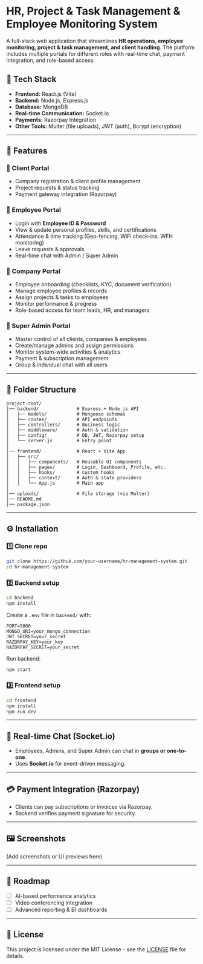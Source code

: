 # HR, Project & Task Management & Employee Monitoring System

A full-stack web application that streamlines **HR operations, employee monitoring, project & task management, and client handling**. The platform includes multiple portals for different roles with real-time chat, payment integration, and role-based access.

## 🚀 Tech Stack
- **Frontend:** React.js (Vite)
- **Backend:** Node.js, Express.js
- **Database:** MongoDB
- **Real-time Communication:** Socket.io
- **Payments:** Razorpay Integration
- **Other Tools:** Multer (file uploads), JWT (auth), Bcrypt (encryption)

---

## 📌 Features

### 🔹 Client Portal
- Company registration & client profile management
- Project requests & status tracking
- Payment gateway integration (Razorpay)

### 🔹 Employee Portal
- Login with **Employee ID & Password**
- View & update personal profiles, skills, and certifications
- Attendance & time tracking (Geo-fencing, WiFi check-ins, WFH monitoring)
- Leave requests & approvals
- Real-time chat with Admin / Super Admin

### 🔹 Company Portal
- Employee onboarding (checklists, KYC, document verification)
- Manage employee profiles & records
- Assign projects & tasks to employees
- Monitor performance & progress
- Role-based access for team leads, HR, and managers

### 🔹 Super Admin Portal
- Master control of all clients, companies & employees
- Create/manage admins and assign permissions
- Monitor system-wide activities & analytics
- Payment & subscription management
- Group & individual chat with all users

---

## 📂 Folder Structure

```
project-root/
│── backend/              # Express + Node.js API
│   ├── models/           # Mongoose schemas
│   ├── routes/           # API endpoints
│   ├── controllers/      # Business logic
│   ├── middleware/       # Auth & validation
│   ├── config/           # DB, JWT, Razorpay setup
│   └── server.js         # Entry point
│
│── frontend/             # React + Vite App
│   ├── src/
│   │   ├── components/   # Reusable UI components
│   │   ├── pages/        # Login, Dashboard, Profile, etc.
│   │   ├── hooks/        # Custom hooks
│   │   ├── context/      # Auth & state providers
│   │   └── App.js        # Main app
│
│── uploads/              # File storage (via Multer)
│── README.md
│── package.json
```

---

## ⚙️ Installation

### 1️⃣ Clone repo
```bash
git clone https://github.com/your-username/hr-management-system.git
cd hr-management-system
```

### 2️⃣ Backend setup
```bash
cd backend
npm install
```
Create a `.env` file in `backend/` with:
```env
PORT=5000
MONGO_URI=your_mongo_connection
JWT_SECRET=your_secret
RAZORPAY_KEY=your_key
RAZORPAY_SECRET=your_secret
```
Run backend:
```bash
npm start
```

### 3️⃣ Frontend setup
```bash
cd frontend
npm install
npm run dev
```

---

## 📡 Real-time Chat (Socket.io)
- Employees, Admins, and Super Admin can chat in **groups or one-to-one**.
- Uses **Socket.io** for event-driven messaging.

---

## 💳 Payment Integration (Razorpay)
- Clients can pay subscriptions or invoices via Razorpay.
- Backend verifies payment signature for security.

---

## 🖼️ Screenshots
(Add screenshots or UI previews here)

---

## 📌 Roadmap
- [ ] AI-based performance analytics
- [ ] Video conferencing integration
- [ ] Advanced reporting & BI dashboards

---

## 📝 License
This project is licensed under the MIT License - see the [LICENSE](LICENSE) file for details.
